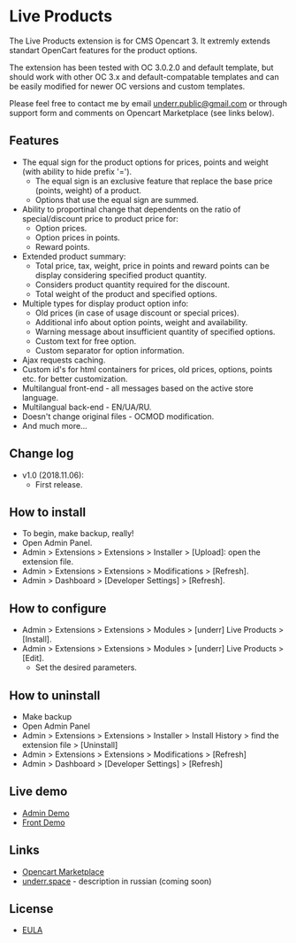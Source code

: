 # Live Products

The Live Products extension is for CMS Opencart 3. It extremly extends standart OpenCart features for the product options.

The extension has been tested with OC 3.0.2.0 and default template, but should work with other OC 3.x and default-compatable templates and can be easily modified for newer OC versions and custom templates.

Please feel free to contact me by email <underr.public@gmail.com> or through support form and comments on Opencart Marketplace (see links below).

## Features
* The equal sign for the product options for prices, points and weight (with ability to hide prefix '=').
  - The equal sign is an exclusive feature that replace the base price (points, weight) of a product.
  - Options that use the equal sign are summed.
* Ability to proportinal change that dependents on the ratio of special/discount price to product price for:
  - Option prices.
  - Option prices in points.
  - Reward points.
* Extended product summary:
  - Total price, tax, weight, price in points and reward points can be display considering specified product quantity.
  - Considers product quantity required for the discount.
  - Total weight of the product and specified options.
* Multiple types for display product option info:
  - Old prices (in case of usage discount or special prices).
  - Additional info about option points, weight and availability.
  - Warning message about insufficient quantity of specified options.
  - Custom text for free option.
  - Custom separator for option information.
* Ajax requests caching.
* Custom id's for html containers for prices, old prices, options, points etc. for better customization.
* Multilangual front-end - all messages based on the active store language.
* Multilangual back-end - EN/UA/RU.
* Doesn't change original files - OCMOD modification.
* And much more...

## Change log
* v1.0 (2018.11.06):
    * First release.

## How to install
* To begin, make backup, really!
* Open Admin Panel.
* Admin > Extensions > Extensions > Installer > [Upload]: open the extension file.
* Admin > Extensions > Extensions > Modifications > [Refresh].
* Admin > Dashboard > [Developer Settings] > [Refresh].

## How to configure
* Admin > Extensions > Extensions > Modules > [underr] Live Products > [Install].
* Admin > Extensions > Extensions > Modules > [underr] Live Products > [Edit].
    * Set the desired parameters.

## How to uninstall
* Make backup
* Open Admin Panel
* Admin > Extensions > Extensions > Installer > Install History > find the extension file > [Uninstall]
* Admin > Extensions > Extensions > Modifications > [Refresh]
* Admin > Dashboard > [Developer Settings] > [Refresh]

## Live demo
* [Admin Demo](http://plus.ocmod.unaux.com/plus/admin/index.php?route=extension/module/live_products)
* [Front Demo](http://plus.ocmod.unaux.com/plus)

## Links
* [Opencart Marketplace](https://www.opencart.com/index.php?route=marketplace/extension/info&extension_id=35460)
* [underr.space](https://underr.space/notes/projects/project-013.html) - description in russian (coming soon)

## License
* [EULA](https://raw.githubusercontent.com/underr-ua/ocmod3-live-products/master/EULA.txt)
